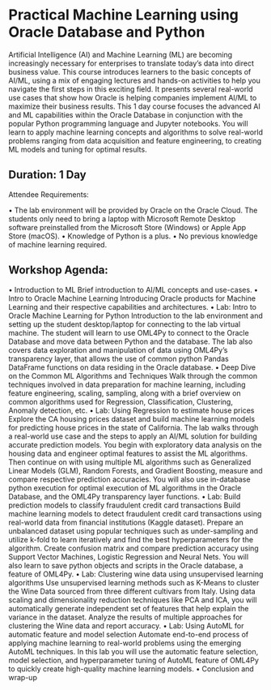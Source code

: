 # Practical Machine Learning using Oracle Database and Python

Artificial Intelligence (AI) and Machine Learning (ML) are becoming increasingly necessary for enterprises to translate today’s data into direct business value. This course introduces learners to the basic concepts of AI/ML, using a mix of engaging lectures and hands-on activities to help you navigate the first steps in this exciting field. It presents several real-world use cases that show how Oracle is helping companies implement AI/ML to maximize their business results. 
This 1 day course focuses the advanced AI and ML capabilities within the Oracle Database in conjunction with the popular Python programming language and Jupyter notebooks.  You will learn to apply machine learning concepts and algorithms to solve real-world problems ranging from data acquisition and feature engineering, to creating ML models and tuning for optimal results.  

## Duration: 1 Day

Attendee Requirements:

•	The lab environment will be provided by Oracle on the Oracle Cloud. The students only need to bring a laptop with Microsoft Remote Desktop software preinstalled from the Microsoft Store (Windows) or Apple App Store (macOS).
•	Knowledge of Python is a plus.
•	No previous knowledge of machine learning required.

## Workshop Agenda:

•	Introduction to ML
Brief introduction to AI/ML concepts and use-cases.
•	Intro to Oracle Machine Learning
Introducing Oracle products for Machine Learning and their respective capabilities and architectures.
•	Lab: Intro to Oracle Machine Learning for Python
Introduction to the lab environment and setting up the student desktop/laptop for connecting to the lab virtual machine. The student will learn to use OML4Py to connect to the Oracle Database and move data between Python and the database. The lab also covers data exploration and manipulation of data using OML4Py’s transparency layer, that allows the use of common python Pandas DataFrame functions on data residing in the Oracle database.
•	Deep Dive on the Common ML Algorithms and Techniques
Walk through the common techniques involved in data preparation for machine learning, including feature engineering, scaling, sampling, along with a brief overview on common algorithms used  for Regression, Classification, Clustering, Anomaly detection, etc. 
•	Lab: Using Regression to estimate house prices
Explore the CA housing prices dataset and build machine learning models for predicting house prices in the state of California. The lab walks through a real-world use case and the steps to apply an AI/ML solution for building accurate prediction models. You begin with exploratory data analysis on the housing data and engineer optimal features to assist the ML algorithms. Then continue on with using multiple ML algorithms such as Generalized Linear Models (GLM), Random Forests, and Gradient Boosting, measure and compare respective prediction accuracies. You will also use in-database python execution for optimal execution of ML algorithms in the Oracle Database, and the OML4Py transparency layer functions. 
•	Lab: Build prediction models to classify fraudulent credit card transactions
Build machine learning models to detect fraudulent credit card transactions using real-world data from financial institutions (Kaggle dataset). Prepare an unbalanced dataset using popular techniques such as under-sampling and utilize k-fold to learn iteratively and find the best hyperparameters for the algorithm. Create confusion matrix and compare prediction accuracy using Support Vector Machines, Logistic Regression and Neural Nets. You will also learn to save python objects and scripts in the Oracle database, a feature of OML4Py.
•	Lab: Clustering wine data using unsupervised learning algorithms
Use unsupervised learning methods such as K-Means to cluster the Wine Data sourced from three different cultivars from Italy. Using data scaling and  dimensionality reduction techniques like PCA and ICA, you will automatically generate independent set of features that help explain the variance in the dataset. Analyze the results of multiple approaches for clustering the Wine data and report accuracy.
•	Lab: Using AutoML for automatic feature and model selection
Automate end-to-end process of applying machine learning to real-world problems using the emerging AutoML techniques. In this lab you will use the automatic feature selection, model selection, and hyperparameter tuning of AutoML feature of OML4Py to quickly create high-quality machine learning models. 
•	Conclusion and wrap-up
